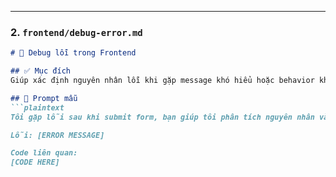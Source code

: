 
---

### 2. `frontend/debug-error.md`

```markdown
# 🐞 Debug lỗi trong Frontend

## ✅ Mục đích
Giúp xác định nguyên nhân lỗi khi gặp message khó hiểu hoặc behavior không như mong đợi.

## 📌 Prompt mẫu
```plaintext
Tôi gặp lỗi sau khi submit form, bạn giúp tôi phân tích nguyên nhân và gợi ý cách sửa được không?

Lỗi: [ERROR MESSAGE]

Code liên quan:
[CODE HERE]
